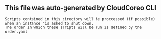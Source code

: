 ## This file was auto-generated by CloudCoreo CLI
	Scripts contained in this directory will be proccessed (if possible) when an instance "is asked to shut down.
	The order in which these scripts will be run is defined by the order.yaml